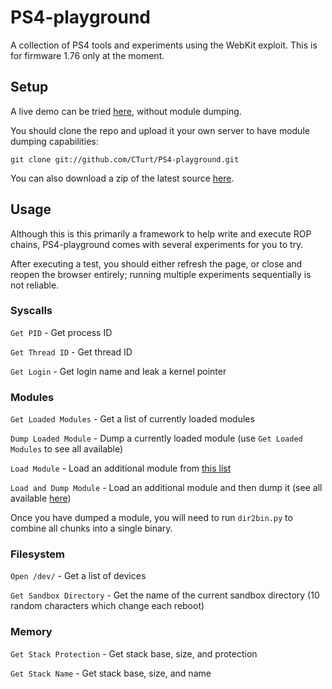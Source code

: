 # PS4-playground
A collection of PS4 tools and experiments using the WebKit exploit. This is for firmware 1.76 only at the moment.

## Setup
A live demo can be tried [here](http://cturt.github.io/PS4-playground/), without module dumping.

You should clone the repo and upload it your own server to have module dumping capabilities:

    git clone git://github.com/CTurt/PS4-playground.git

You can also download a zip of the latest source [here](https://github.com/CTurt/PS4-playground/archive/gh-pages.zip).

## Usage
Although this is this primarily a framework to help write and execute ROP chains, PS4-playground comes with several experiments for you to try.

After executing a test, you should either refresh the page, or close and reopen the browser entirely; running multiple experiments sequentially is not reliable.

### Syscalls
`Get PID` - Get process ID

`Get Thread ID` - Get thread ID

`Get Login` - Get login name and leak a kernel pointer

### Modules
`Get Loaded Modules` - Get a list of currently loaded modules

`Dump Loaded Module` - Dump a currently loaded module (use `Get Loaded Modules` to see all available)

`Load Module` - Load an additional module from [this list](http://www.ps3devwiki.com/ps4/Libraries#Libraries_on_firmware_1.76)

`Load and Dump Module` - Load an additional module and then dump it (see all available [here](http://www.ps3devwiki.com/ps4/Libraries#Libraries_on_firmware_1.76))

Once you have dumped a module, you will need to run `dir2bin.py` to combine all chunks into a single binary.

### Filesystem
`Open /dev/` - Get a list of devices

`Get Sandbox Directory` - Get the name of the current sandbox directory (10 random characters which change each reboot)

### Memory
`Get Stack Protection` - Get stack base, size, and protection

`Get Stack Name` - Get stack base, size, and name
